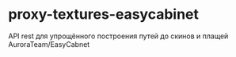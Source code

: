 # proxy-textures-easycabinet
API rest для упрощённого построения путей до скинов и плащей AuroraTeam/EasyCabnet
